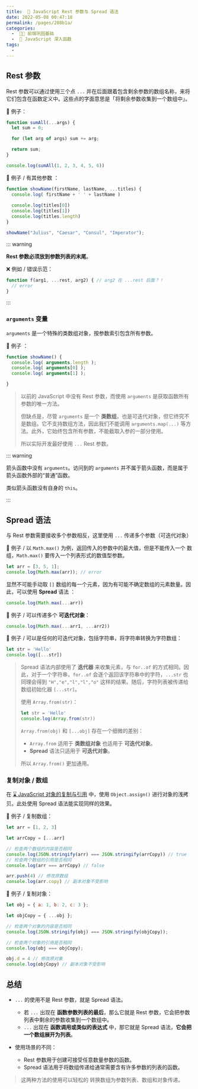 ```yaml
---
title:  🚅 JavaScript Rest 参数与 Spread 语法
date: 2022-05-08 00:47:18
permalink: /pages/208b1a/
categories:
  -  🚶🏻 前端巩固基础
  -  📗 JavaScript 深入函数
tags:
  - 
---
```





## Rest 参数

Rest 参数可以通过使用三个点 `...` 并在后面跟着包含剩余参数的数组名称，来将它们包含在函数定义中。这些点的字面意思是「将剩余参数收集到一个数组中」。

🌰 例子：

```js
function sumAll(...args) { 
  let sum = 0;

  for (let arg of args) sum += arg;

  return sum;
}

console.log(sumAll(1, 2, 3, 4, 5, 6))
```



🌰 例子 / 有其他参数 ：

```js
function showName(firstName, lastName, ...titles) {
  console.log( firstName + ' ' + lastName )
  
  console.log(titles[0])
  console.log(titles[1])
  console.log(titles.length)
}

showName("Julius", "Caesar", "Consul", "Imperator");
```



::: warning

**Rest 参数必须放到参数列表的末尾**。

❌ 例如 / 错误示范：

```js
function f(arg1, ...rest, arg2) { // arg2 在 ...rest 后面？！
  // error
}
```

:::



### `arguments` 变量

 `arguments` 是一个特殊的类数组对象，按参数索引包含所有参数。

🌰 例子  ：
```js
function showName() {
  console.log( arguments.length );
  console.log( arguments[0] );
  console.log( arguments[1] );

}
```



> 以前的 JavaScript 中没有 Rest 参数，而使用 `arguments` 是获取函数所有参数的唯一方法。
>
> 但缺点是，尽管 `arguments` 是一个 **类数组**，也是可迭代对象，但它终究不是数组。它不支持数组方法，因此我们不能调用 `arguments.map(...)` 等方法。此外，它始终包含所有参数，不能截取入参的一部分使用。
>
> 所以实际开发最好使用 `...` Rest 参数。

::: warning

箭头函数中没有 `arguments`。访问到的 `arguments` 并不属于箭头函数，而是属于箭头函数外部的“普通”函数。

类似箭头函数没有自身的 `this`。

:::



## Spread 语法

与 Rest 参数需要接收多个参数相反，这里使用 `...` 传递多个参数（可迭代对象）



🌰 例子 / 以 `Math.max()` 为例，返回传入的参数中的最大值，但是不能传入一个 数组，`Math.max()`  要传入一个列表形式的数值型参数。

```js
let arr = [3, 5, 1];
console.log(Math.max(arr)); // error
```

显然不可能手动取 `[]` 数组的每一个元素，因为有可能不确定数组的元素数量。因此，可以使用 **Spread** 语法 ：

```js
console.log(Math.max(...arr))
```



🌰 例子 / 可以传递多个 **可迭代对象**：

```js
console.log(Math.max(...arr1, ...arr2))
```



🌰 例子 / 可以是任何的可迭代对象，包括字符串，将字符串转换为字符数组：

```js
let str = 'Hello'
console.log([...str])
```

> Spread 语法内部使用了 **迭代器** 来收集元素，与 `for..of` 的方式相同。因此，对于一个字符串，`for..of` 会逐个返回该字符串中的字符，`...str` 也同理会得到 `"H","e","l","l","o"` 这样的结果。随后，字符列表被传递给数组初始化器 `[...str]`。
>
> 使用 `Array.from(str)`：
>
> ```js
> let str = 'Hello'
> console.log(Array.from(str))
> ```
>
> `Array.from(obj)` 和 `[...obj]` 存在一个细微的差别：
>
> - `Array.from` 适用于 **类数组对象** 也适用于 **可迭代对象**。
> - **Spread** 语法只适用于 **可迭代对象**。
>
> 所以 `Array.from()` 更加通用。



### 复制对象 / 数组

在 [⌛️ JavaScript 对象的复制与引用](/pages/6b7a7d/) 中，使用 `Object.assign()` 进行对象的浅拷贝。此处使用 Spread 语法能实现同样的效果。

🌰 例子 / 复制数组：
```js
let arr = [1, 2, 3]

let arrCopy = [...arr]

// 检查两个数组的内容是否相同
console.log(JSON.stringify(arr) === JSON.stringify(arrCopy)) // true
// 检查两个数组的引用是否相同
console.log(arr === arrCopy) // false
```

```js
arr.push(4) // 修改原数组
console.log(arr.copy) // 副本对象不受影响
```



🌰 例子 / 复制对象：
```js
let obj = { a: 1, b: 2, c: 3 };

let objCopy = { ...obj };

// 检查两个对象的内容是否相同
console.log(JSON.stringify(obj) === JSON.stringify(objCopy));

// 检查两个对象的引用是否相同
console.log(obj === objCopy); 

obj.d = 4 // 修改原对象
console.log(objCopy) // 副本对象不受影响
```



## 总结

+ `...` 的使用不是 Rest 参数，就是 Spread 语法。
  + 若 `...` 出现在 **函数参数列表的最后**，那么它就是 Rest 参数，它会把参数列表中剩余的参数收集到一个数组中。
  +  `...` 出现在 **函数调用或类似的表达式** 中，那它就是 Spread 语法，**它会把一个数组展开为列表**。

+ 使用场景的不同：
  + Rest 参数用于创建可接受任意数量参数的函数。
  + Spread 语法用于将数组传递给通常需要含有许多参数的列表的函数。

> 这两种方法的使用可以轻松的 转换数组为参数列表、数组和对象传递。
